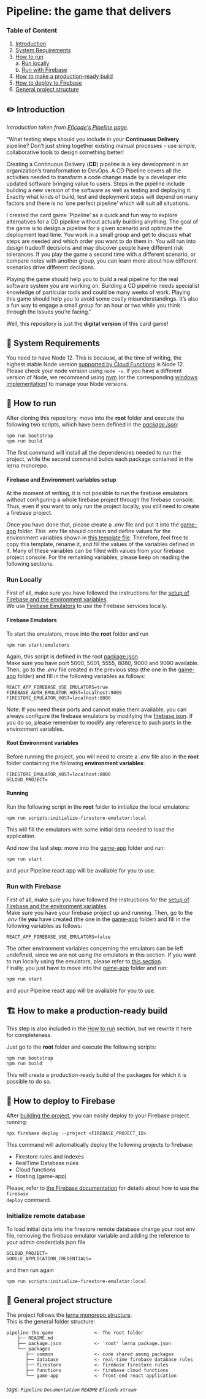 Pipeline: the game that delivers
===

### Table of Content
1. [Introduction](#pencil2-introduction)
2. [System Requirements](#memo-system-requirements)
3. [How to run](#scroll-how-to-run)    
    a. [Run locally](#run-locally)    
    b. [Run with Firebase](#run-with-firebase)    
4. [How to make a production-ready build](#building_construction-how-to-make-a-production-ready-build)
5. [How to deploy to Firebase](#rocket-how-to-deploy-to-firebase)
6. [General project structure](#office-general-project-structure)

## :pencil2: Introduction
*Introduction taken from [Eficode's Pipeline page](https://www.praqma.com/stories/pipeline-card-game/).*

"What testing steps should you include in your **Continuous Delivery** pipeline? Don’t just string together existing manual processes - use simple, collaborative tools to design something better!

Creating a Continuous Delivery (**CD**) pipeline is a key development in an organization’s transformation to DevOps. A CD Pipeline covers all the activities needed to transform a code change made by a developer into updated software bringing value to users. Steps in the pipeline include building a new version of the software as well as testing and deploying it. Exactly what kinds of build, test and deployment steps will depend on many factors and there is no ‘one perfect pipeline’ which will suit all situations.

I created the card game ‘Pipeline’ as a quick and fun way to explore alternatives for a CD pipeline without actually building anything. The goal of the game is to design a pipeline for a given scenario and optimize the deployment lead time. You work in a small group and get to discuss what steps are needed and which order you want to do them in. You will run into design tradeoff decisions and may discover people have different risk tolerances. If you play the game a second time with a different scenario, or compare notes with another group, you can learn more about how different scenarios drive different decisions.

Playing the game should help you to build a real pipeline for the real software system you are working on. Building a CD pipeline needs specialist knowledge of particular tools and could be many weeks of work. Playing this game should help you to avoid some costly misunderstandings. It’s also a fun way to engage a small group for an hour or two while you think through the issues you’re facing."

Well, this repository is just the **digital version** of this card game!

## :memo: System Requirements
You need to have Node 12. This is because, at the time of writing, the highest stable Node version [supported by Cloud Functions](https://firebase.google.com/docs/functions/manage-functions) is Node 12. Please check your node version using <code>node -v</code>. If you have a different version of Node, we recommend using [nvm](https://github.com/nvm-sh/nvm) (or the corresponding [windows implementation](https://github.com/coreybutler/nvm-windows)) to manage your Node versions.


## :scroll: How to run

After cloning this repository, move into the **root** folder and execute the following two scripts, which have been defined in the *[package.json](./package.json)*:
```shell
npm run bootstrap
npm run build
```
The first command will install all the dependencies needed to run the project, while the second command builds each package contained in the lerna monorepo.   

#### Firebase and Environment variables setup
At the moment of writing, it is not possible to run the firebase emulators without configuring a whole firebase project through the firebase console. Thus, even if you want to only run the project locally, you still need to create a firebase project.    

Once you have done that, please create a *.env* file and put it into the [game-app](./packages/game-app) folder. This .env file should contain and define values for the environment variables shown in [this template file](./packages/game-app/.env.template). Therefore, feel free to copy this template, rename it, and fill the values of the variables defined in it. Many of these variables can be filled with values from your firebase project console. For the remaining variables, please keep on reading the following sections.

### Run Locally
First of all, make sure you have followed the instructions for the [setup of Firebase and the environment variables](#firebase-and-environment-variables-setup).   
We use [Firebase Emulators](https://firebase.google.com/docs/emulator-suite) to use the Firebase services locally.
#### Firebase Emulators
To start the emulators, move into the **root** folder and run
```shell
npm run start:emulators
```
Again, this script is defined in the root [package.json](./package.json).   
Make sure you have port 5000, 5001, 5555, 8080, 9000 and 9090 available. Then, go to the *.env* file created in the previous step (the one in the [game-app](./packages/game-app) folder) and fill in the following variables as follows:
```dotenv
REACT_APP_FIREBASE_USE_EMULATORS=true
FIREBASE_AUTH_EMULATOR_HOST=localhost:9099
FIRESTORE_EMULATOR_HOST=localhost:8080
```
Note: If you need these ports and cannot make them available, you can always configure the firebase emulators by modifying the [firebase.json](./firebase.json). If you do so, please remember to modify any reference to such ports in the environment variables.


#### Root Environment variables
Before running the project, you will need to create a *.env* file also in the **root** folder containing the following **environment variables**:
```dotenv
FIRESTORE_EMULATOR_HOST=localhost:8080
GCLOUD_PROJECT=
```
#### Running
Run the following script in the **root** folder to initialize the local emulators:
```shell
npm run scripts:initialize-firestore-emulator:local
```
This will fill the emulators with some initial data needed to load the application.  

And now the last step: move into the [game-app](./packages/game-app) folder and run:
```shell
npm run start
```
and your Pipeline react app will be available for you to use.


### Run with Firebase
First of all, make sure you have followed the instructions for the [setup of Firebase and the environment variables](#firebase-and-environment-variables-setup).   
Make sure you have your firebase project up and running. Then, go to the *.env* file **you** have created (the one in the [game-app](./packages/game-app) folder) and fill in the following variables as follows:
```dotenv
REACT_APP_FIREBASE_USE_EMULATORS=false
```
The other environment variables concerning the emulators can be left undefined, since we are not using the emulators in this section. If you want to run locally using the emulators, please refer to [this section](#run-locally).       
Finally, you just have to move into the [game-app](./packages/game-app) folder and run:
```shell
npm run start
```
and your Pipeline react app will be available for you to use.

## :building_construction: How to make a production-ready build
This step is also included in the [How to run](#how-to-run) section, but we rewrite it here for completeness. 

Just go to the **root** folder and execute the following scripts:
```shell
npm run bootstrap
npm run build
```
This will create a production-ready build of the packages for which it is possible to do so.

## :rocket: How to deploy to Firebase
After [building the project](#building_construction-how-to-make-a-production-ready-build), you can easily deploy to your Firebase project running:
```shell
npx firebase deploy --project <FIREBASE_PROJECT_ID>
```
This command will automatically deploy the following projects to firebase:
* Firestore rules and indexes
* RealTime Database rules
* Cloud functions
* Hosting (game-app)

Please, refer to [the Firebase documentation](https://firebase.google.com/docs/cli#deployment) for details about how to use the <code>firebase deploy</code> command.

### Initialize remote database

To load initial data into the firestore remote database change your root env file, removing 
the firebase emulator variable and adding the reference to your admin credentials json file
```dotenv
GCLOUD_PROJECT=
GOOGLE_APPLICATION_CREDENTIALS=
```
and then run again

```shell
npm run scripts:initialize-firestore-emulator:local
```

## :office: General project structure
The project follows the [lerna monorepo structure](https://github.com/lerna/lerna).      
This is the general folder structure:
```
pipeline-the-game               <- The root folder
    ├── README.md        
    ├── package.json            <- 'root' lerna package.json
    └── packages
       ├── common               <- code shared among packages
       ├── database             <- real-time firebase database rules
       ├── firestore            <- firebase firestore rules
       ├── functions            <- firebase cloud functions
       └── game-app             <- front-end react application
```


###### tags: `Pipeline` `Documentation` `README` `Eficode` `xtream`
